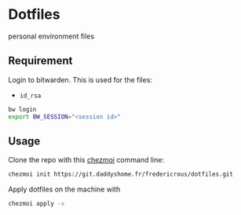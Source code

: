 # Dotfiles

personal environment files

## Requirement

Login to bitwarden. This is used for the files:

- `id_rsa`

```sh
bw login
export BW_SESSION="<session id>"
```

## Usage

Clone the repo with this [chezmoi](https://www.chezmoi.io/) command line:

```sh
chezmoi init https://git.daddyshome.fr/fredericrous/dotfiles.git
```

Apply dotfiles on the machine with

```sh
chezmoi apply -v
```

